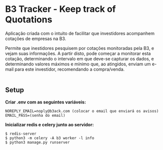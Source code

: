 # B3 Tracker - Keep track of Quotations

Aplicação criada com o intuito de facilitar que investidores acompanhem cotações de empresas na B3.

Permite que inestidores pesquisem por cotações monitoradas pela B3, e vejam suas informações.
A partir disto, pode começar a monitorar esta cotação, determinando o intervalo em que deve-se
capturar os dados, e determinando valores máximos e mínimo que, ao atingidos, enviam um e-mail
para este investidor, recomendando a compra/venda.
<br></br>
## **Setup**
**Criar .env com as seguintes variáveis:**
```
NOREPLY_EMAIL=noply@b3ack.com (colocar o email que enviará os avisos)
EMAIL_PASS=(senha do email)
```

**Inicializar redis e celery junto ao servidor:**
```
$ redis-server
$ python3 -m celery -A b3 worker -l info
$ python3 manage.py runserver
```
